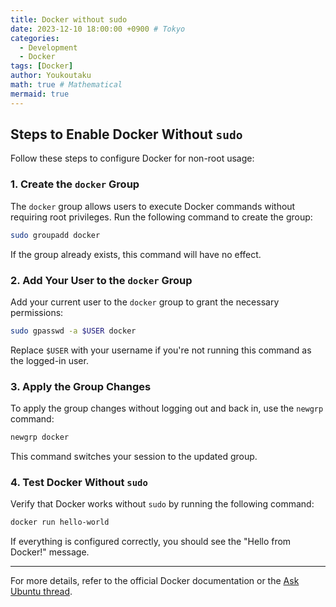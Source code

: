 ```yaml
---
title: Docker without sudo
date: 2023-12-10 18:00:00 +0900 # Tokyo
categories:
  - Development
  - Docker
tags: [Docker]
author: Youkoutaku
math: true # Mathematical
mermaid: true
---
```


## Steps to Enable Docker Without `sudo`

Follow these steps to configure Docker for non-root usage:

### 1. Create the `docker` Group
The `docker` group allows users to execute Docker commands without requiring root privileges. Run the following command to create the group:

```bash
sudo groupadd docker
```

If the group already exists, this command will have no effect.

### 2. Add Your User to the `docker` Group
Add your current user to the `docker` group to grant the necessary permissions:

```bash
sudo gpasswd -a $USER docker
```

Replace `$USER` with your username if you're not running this command as the logged-in user.

### 3. Apply the Group Changes
To apply the group changes without logging out and back in, use the `newgrp` command:

```bash
newgrp docker
```

This command switches your session to the updated group.

### 4. Test Docker Without `sudo`
Verify that Docker works without `sudo` by running the following command:

```bash
docker run hello-world
```

If everything is configured correctly, you should see the "Hello from Docker!" message.

---

For more details, refer to the official Docker documentation or the [Ask Ubuntu thread](https://askubuntu.com/questions/477551/how-can-i-use-docker-without-sudo).
